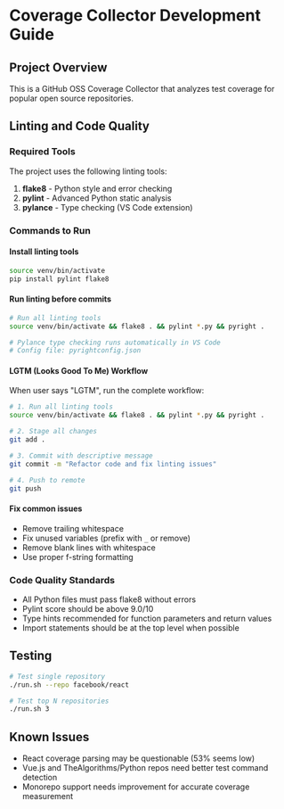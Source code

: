 # Coverage Collector Development Guide

## Project Overview

This is a GitHub OSS Coverage Collector that analyzes test coverage for popular open source repositories.

## Linting and Code Quality

### Required Tools

The project uses the following linting tools:

1. **flake8** - Python style and error checking
2. **pylint** - Advanced Python static analysis
3. **pylance** - Type checking (VS Code extension)

### Commands to Run

#### Install linting tools

```bash
source venv/bin/activate
pip install pylint flake8
```

#### Run linting before commits

```bash
# Run all linting tools
source venv/bin/activate && flake8 . && pylint *.py && pyright .

# Pylance type checking runs automatically in VS Code
# Config file: pyrightconfig.json
```

#### LGTM (Looks Good To Me) Workflow

When user says "LGTM", run the complete workflow:

```bash
# 1. Run all linting tools
source venv/bin/activate && flake8 . && pylint *.py && pyright .

# 2. Stage all changes
git add .

# 3. Commit with descriptive message
git commit -m "Refactor code and fix linting issues"

# 4. Push to remote
git push
```

#### Fix common issues

- Remove trailing whitespace
- Fix unused variables (prefix with `_` or remove)
- Remove blank lines with whitespace
- Use proper f-string formatting

### Code Quality Standards

- All Python files must pass flake8 without errors
- Pylint score should be above 9.0/10
- Type hints recommended for function parameters and return values
- Import statements should be at the top level when possible

## Testing

```bash
# Test single repository
./run.sh --repo facebook/react

# Test top N repositories
./run.sh 3
```

## Known Issues

- React coverage parsing may be questionable (53% seems low)
- Vue.js and TheAlgorithms/Python repos need better test command detection
- Monorepo support needs improvement for accurate coverage measurement
